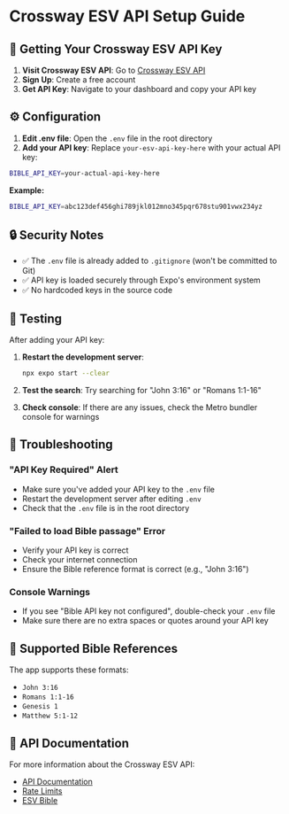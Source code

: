 # Crossway ESV API Setup Guide

## 🔑 Getting Your Crossway ESV API Key

1. **Visit Crossway ESV API**: Go to [Crossway ESV API](https://api.esv.org/)
2. **Sign Up**: Create a free account
3. **Get API Key**: Navigate to your dashboard and copy your API key

## ⚙️ Configuration

1. **Edit .env file**: Open the `.env` file in the root directory
2. **Add your API key**: Replace `your-esv-api-key-here` with your actual API key:

```bash
BIBLE_API_KEY=your-actual-api-key-here
```

**Example:**
```bash
BIBLE_API_KEY=abc123def456ghi789jkl012mno345pqr678stu901vwx234yz
```

## 🔒 Security Notes

- ✅ The `.env` file is already added to `.gitignore` (won't be committed to Git)
- ✅ API key is loaded securely through Expo's environment system
- ✅ No hardcoded keys in the source code

## 🚀 Testing

After adding your API key:

1. **Restart the development server**:
   ```bash
   npx expo start --clear
   ```

2. **Test the search**: Try searching for "John 3:16" or "Romans 1:1-16"

3. **Check console**: If there are any issues, check the Metro bundler console for warnings

## 🐛 Troubleshooting

### "API Key Required" Alert
- Make sure you've added your API key to the `.env` file
- Restart the development server after editing `.env`
- Check that the `.env` file is in the root directory

### "Failed to load Bible passage" Error
- Verify your API key is correct
- Check your internet connection
- Ensure the Bible reference format is correct (e.g., "John 3:16")

### Console Warnings
- If you see "Bible API key not configured", double-check your `.env` file
- Make sure there are no extra spaces or quotes around your API key

## 📱 Supported Bible References

The app supports these formats:
- `John 3:16`
- `Romans 1:1-16`
- `Genesis 1`
- `Matthew 5:1-12`

## 🔗 API Documentation

For more information about the Crossway ESV API:
- [API Documentation](https://api.esv.org/docs)
- [Rate Limits](https://api.esv.org/docs/rate-limits)
- [ESV Bible](https://www.esv.org/) 